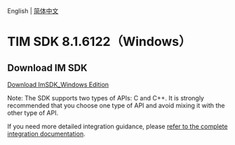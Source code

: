 English | [简体中文](./README_ZH.md)

# TIM SDK 8.1.6122（Windows）

## Download IM SDK

[Download ImSDK_Windows Edition](https://im.sdk.qcloud.com/download/plus/8.1.6122/cross_platform/ImSDK_Windows_8.1.6122.zip)

Note: The SDK supports two types of APIs: C and C++. It is strongly recommended that you choose one type of API and avoid mixing it with the other type of API.

If you need more detailed integration guidance, please [refer to the complete integration documentation](https://www.tencentcloud.com/document/product/1047/34310).
